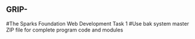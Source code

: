 ## GRIP-
#The Sparks Foundation Web Development Task 1
#Use bak system master ZIP file for complete program code and modules
